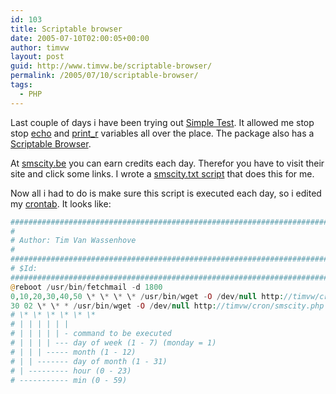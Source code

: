 ```yaml
---
id: 103
title: Scriptable browser
date: 2005-07-10T02:00:05+00:00
author: timvw
layout: post
guid: http://www.timvw.be/scriptable-browser/
permalink: /2005/07/10/scriptable-browser/
tags:
  - PHP
---
```

Last couple of days i have been trying out [Simple Test](http://www.lastcraft.com/simple_test.php). It allowed me stop stop [echo](http://www.php.net/echo) and [print_r](http://www.php.net/print_r) variables all over the place. The package also has a [Scriptable Browser](http://www.lastcraft.com/browser_documentation.php).

At [smscity.be](http://www.smscity.be) you can earn credits each day. Therefor you have to visit their site and click some links. I wrote a [smscity.txt script](http://www.timvw.be/wp-content/code/php/smscity.txt) that does this for me.

Now all i had to do is make sure this script is executed each day, so i edited my [crontab](http://unixhelp.ed.ac.uk/CGI/man-cgi?crontab+5). It looks like:

```php
###############################################################################
# 
# Author: Tim Van Wassenhove 
# 
###############################################################################
# $Id: 
###############################################################################
@reboot /usr/bin/fetchmail -d 1800 
0,10,20,30,40,50 \* \* \* \* /usr/bin/wget -O /dev/null http://timvw/cron/blogmarks.php > /dev/null 2>&1 
30 02 \* \* * /usr/bin/wget -O /dev/null http://timvw/cron/smscity.php > /dev/null 2>&1
# \* \* \* \* \* \* 
# | | | | | |
# | | | | | - command to be executed 
# | | | | --- day of week (1 - 7) (monday = 1) 
# | | | ----- month (1 - 12) 
# | | ------- day of month (1 - 31)
# | --------- hour (0 - 23) 
# ----------- min (0 - 59)
```
